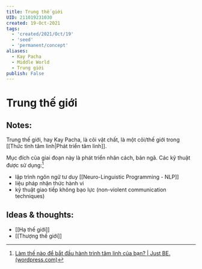 ```yaml
---
title: Trung thế giới
UID: 211019231030
created: 19-Oct-2021
tags:
  - 'created/2021/Oct/19'
  - 'seed'
  - 'permanent/concept'
aliases:
  - Kay Pacha
  - Middle World
  - Trung giới
publish: False
---
```

# Trung thế giới

## Notes:
Trung thế giới, hay Kay Pacha, là cõi vật chất, là một cõi/thế giới trong [[Thức tỉnh tâm linh|Phát triển tâm linh]]. 

Mục đích của giai đoạn này là phát triển nhân cách, bản ngã. Các kỹ thuật được sử dụng:[^1]
- lập trình ngôn ngữ tư duy [[Neuro-Linguistic Programming - NLP]]
- liệu pháp nhận thức hành vi
- kỹ thuật giao tiếp không bạo lực (non-violent communication techniques)

## Ideas & thoughts:
- [[Hạ thế giới]]
- [[Thượng thế giới]]

[^1]: [Làm thế nào để bắt đầu hành trình tâm linh của bạn? | Just BE. (wordpress.com)](https://innermostselves.wordpress.com/2021/06/16/lam-the-nao-de-bat-dau-hanh-trinh-tam-linh-cua-ban/)
